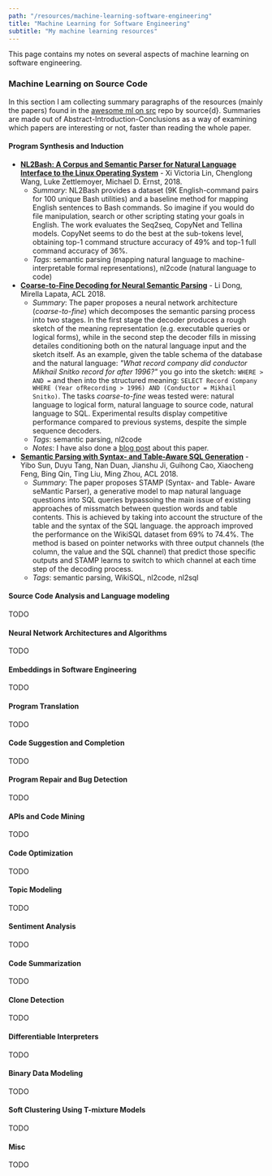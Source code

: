 ```yaml
---
path: "/resources/machine-learning-software-engineering"
title: "Machine Learning for Software Engineering"
subtitle: "My machine learning resources"
---
```


This page contains my notes on several aspects of machine learning on software engineering.

### Machine Learning on Source Code

In this section I am collecting summary paragraphs of the resources (mainly the papers) found in the [awesome ml on src](https://github.com/src-d/awesome-machine-learning-on-source-code) repo by source{d}. Summaries are made out of Abstract-Introduction-Conclusions as a way of examining which papers are interesting or not, faster than reading the whole paper.


#### Program Synthesis and Induction

- **[NL2Bash: A Corpus and Semantic Parser for Natural Language Interface to the Linux Operating System](https://arxiv.org/abs/1802.08979v2)** - Xi Victoria Lin, Chenglong Wang, Luke Zettlemoyer, Michael D. Ernst, 2018.
  - _Summary_: NL2Bash provides a dataset (9K English-command pairs for 100 unique Bash utilities) and a baseline method for mapping English sentences to Bash commands. So imagine if you would do file manipulation, search or other scripting stating your goals in English. The work evaluates the Seq2seq, CopyNet and Tellina models. CopyNet seems to do the best at the sub-tokens level, obtaining top-1 command structure accuracy of 49% and top-1 full command accuracy of 36%.
  - _Tags_: semantic parsing (mapping natural language to machine-interpretable formal representations), nl2code (natural language to code)
- **[Coarse-to-Fine Decoding for Neural Semantic Parsing](https://arxiv.org/pdf/1805.04793.pdf)** - Li Dong, Mirella Lapata, ACL 2018.
  - _Summary_: The paper proposes a neural network architecture (_coarse-to-fine_) which decomposes the semantic parsing process into two stages. In the first stage the decoder produces a rough sketch of the meaning representation (e.g. executable queries or logical forms), while in the second step the decoder fills in missing detailes conditioning both on the natural language input and the sketch itself. As an example, given the table schema of the database and the natural language: _"What record company did conductor Mikhail Snitko record for after 1996?"_ you go into the sketch: `WHERE > AND =` and then into the structured meaning: `SELECT Record Company WHERE (Year ofRecording > 1996) AND (Conductor = Mikhail Snitko)`. The tasks _coarse-to-fine_ weas tested were: natural language to logical form, natural language to source code, natural language to SQL. Experimental results display competitive performance compared to previous systems, despite the simple sequence decoders.
  - _Tags_: semantic parsing, nl2code
  - _Notes_: I have also done a [blog post](../../2018/11/29/coarse-to-fine) about this paper.
- **[Semantic Parsing with Syntax- and Table-Aware SQL Generation](https://arxiv.org/pdf/1804.08338.pdf)** - Yibo Sun, Duyu Tang, Nan Duan, Jianshu Ji, Guihong Cao, Xiaocheng Feng, Bing Qin, Ting Liu, Ming Zhou, ACL 2018.
  - _Summary_: The paper proposes STAMP (Syntax- and Table- Aware seMantic Parser), a generative model to map natural language questions into SQL queries bypassoing the main issue of existing approaches of missmatch between question words and table contents. This is achieved by taking into account the structure of the table and the syntax of the SQL language. the approach improved the performance on the WikiSQL dataset from 69% to 74.4%. The method is based on pointer networks with three output channels (the column, the value and the SQL channel) that predict those specific outputs and STAMP learns to switch to which channel at each time step of the decoding process.
  - _Tags_: semantic parsing, WikiSQL, nl2code, nl2sql

#### Source Code Analysis and Language modeling

TODO

#### Neural Network Architectures and Algorithms

TODO

#### Embeddings in Software Engineering

TODO

#### Program Translation

TODO

#### Code Suggestion and Completion

TODO

#### Program Repair and Bug Detection

TODO

#### APIs and Code Mining

TODO

#### Code Optimization

TODO

#### Topic Modeling

TODO

#### Sentiment Analysis

TODO

#### Code Summarization

TODO

#### Clone Detection

TODO

#### Differentiable Interpreters

TODO

#### Binary Data Modeling

TODO

#### Soft Clustering Using T-mixture Models

TODO

#### Misc

TODO